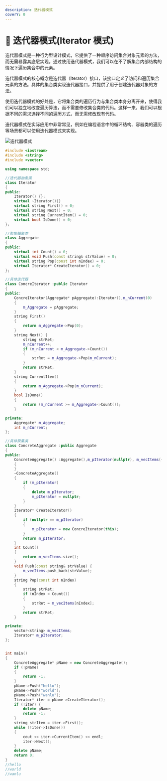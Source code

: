 ```yaml
---
description: 迭代器模式
coverY: 0
---
```


# 🐨 迭代器模式(Iterator 模式)

迭代器模式是一种行为型设计模式，它提供了一种顺序访问集合对象元素的方法，而无需暴露其底层实现。通过使用迭代器模式，我们可以在不了解集合内部结构的情况下遍历集合中的元素。

迭代器模式的核心概念是迭代器（Iterator）接口，该接口定义了访问和遍历集合元素的方法。具体的集合类实现迭代器接口，并提供了用于创建迭代器对象的方法。

使用迭代器模式的好处是，它将集合类的遍历行为与集合类本身分离开来，使得我们可以独立地改变遍历算法，而不需要修改集合类的代码。这样一来，我们可以根据不同的需求选择不同的遍历方式，而无需修改现有代码。

迭代器模式在实际应用中非常常见，例如在编程语言中的循环结构、容器类的遍历等场景都可以使用迭代器模式来实现。

![迭代器模式](../../.gitbook/assets/ClassDiagram1\_ndsn3r349r0uj.png)

```cpp
#include <iostream>
#include <string>
#include <vector>

using namespace std;

//迭代器抽象类
class Iterator
{
public:
	Iterator() {};
	virtual ~Iterator(){}
	virtual string First() = 0;
	virtual string Next() = 0;
	virtual string CurrentItem() = 0;
	virtual bool IsDone() = 0;
};

//聚集抽象类
class Aggregate
{
public:
	virtual int Count() = 0;
	virtual void Push(const string& strValue) = 0;
	virtual string Pop(const int nIndex) = 0;
	virtual Iterator* CreateIterator() = 0;
};

//具体迭代器
class ConcreIterator :public Iterator
{
public:
	ConcreIterator(Aggregate* pAggregate):Iterator(),m_nCurrent(0)
	{
		m_Aggregate = pAggregate;
	}
	string First()
	{
		return m_Aggregate->Pop(0);
	}
	string Next() {
		string strRet;
		m_nCurrent++;
		if (m_nCurrent < m_Aggregate->Count())
		{
			strRet = m_Aggregate->Pop(m_nCurrent);
		}
		return strRet;
	}
	string CurrentItem()
	{
		return m_Aggregate->Pop(m_nCurrent);
	}
	bool IsDone()
	{
		return (m_nCurrent >= m_Aggregate->Count());
	}

private:
	Aggregate* m_Aggregate;
	int m_nCurrent;
};

//具体聚集类
class ConcreteAggregate :public Aggregate
{
public:
	ConcreteAggregate() :Aggregate(),m_pIterator(nullptr), m_vecItems({})
	{
	}
	~ConcreteAggregate()
	{
		if (m_pIterator)
		{
			delete m_pIterator;
			m_pIterator = nullptr;
		}
	}
	Iterator* CreateIterator()
	{
		if (nullptr == m_pIterator)
		{
			m_pIterator = new ConcreIterator(this);
		}
		return m_pIterator;
	}
	int Count()
	{
		return m_vecItems.size();
	}
	void Push(const string& strValue) {
		m_vecItems.push_back(strValue);
	}
	string Pop(const int nIndex)
	{
		string strRet;
		if (nIndex < Count())
		{
			strRet = m_vecItems[nIndex];
		}
		return strRet;
	}

private:
	vector<string> m_vecItems;
	Iterator* m_pIterator;
};


int main()
{
	ConcreteAggregate* pName = new ConcreteAggregate();
	if (!pName)
	{
		return -1;
	}
	pName->Push("hello");
	pName->Push("world");
	pName->Push("wanlu");
	Iterator* iter = pName->CreateIterator();
	if (!iter) {
		delete pName;
		return -1;
	}
	string strItem = iter->First();
	while (!iter->IsDone())
	{
		cout << iter->CurrentItem() << endl;
		iter->Next();
	}
	delete pName;
	return 0;
}
//hello
//world
//wanlu
```
